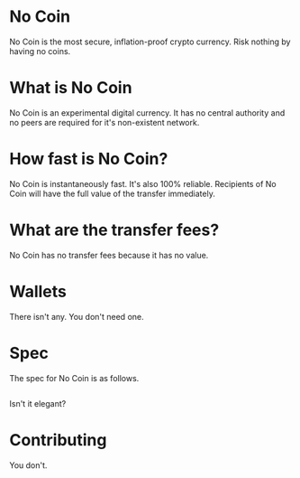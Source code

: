 # No Coin

No Coin is the most secure, inflation-proof crypto currency. Risk nothing by having no coins.

# What is No Coin

No Coin is an experimental digital currency. It has no central authority and no peers are required for it's non-existent network.

# How fast is No Coin?

No Coin is instantaneously fast. It's also 100% reliable.
Recipients of No Coin will have the full value of the transfer immediately.

# What are the transfer fees?

No Coin has no transfer fees because it has no value.

# Wallets

There isn't any. You don't need one.

# Spec

The spec for No Coin is as follows.

```

```

Isn't it elegant?

# Contributing

You don't.
